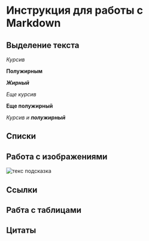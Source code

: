 # Инструкция для работы с Markdown

##  Выделение текста 

*Курсив*

**Полужирным**

***Жирный***

_Еще курсив_

**Еще полужирный**

_Курсив и **полужирный**_

## Списки

## Работа с изображениями

![текс подсказка](kitten.jpg)

## Ссылки

## Рабта с таблицами

## Цитаты

